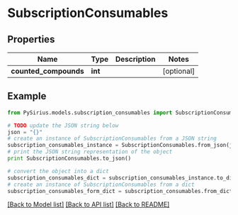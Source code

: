 # SubscriptionConsumables



## Properties

Name | Type | Description | Notes
------------ | ------------- | ------------- | -------------
**counted_compounds** | **int** |  | [optional] 

## Example

```python
from PySirius.models.subscription_consumables import SubscriptionConsumables

# TODO update the JSON string below
json = "{}"
# create an instance of SubscriptionConsumables from a JSON string
subscription_consumables_instance = SubscriptionConsumables.from_json(json)
# print the JSON string representation of the object
print SubscriptionConsumables.to_json()

# convert the object into a dict
subscription_consumables_dict = subscription_consumables_instance.to_dict()
# create an instance of SubscriptionConsumables from a dict
subscription_consumables_form_dict = subscription_consumables.from_dict(subscription_consumables_dict)
```
[[Back to Model list]](../README.md#documentation-for-models) [[Back to API list]](../README.md#documentation-for-api-endpoints) [[Back to README]](../README.md)


